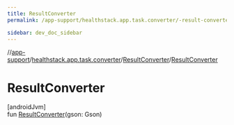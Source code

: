 ```yaml
---
title: ResultConverter
permalink: /app-support/healthstack.app.task.converter/-result-converter/-result-converter.html

sidebar: dev_doc_sidebar
---
```

//[app-support](../../../index.html)/[healthstack.app.task.converter](../index.html)/[ResultConverter](index.html)/[ResultConverter](-result-converter.html)



# ResultConverter



[androidJvm]\
fun [ResultConverter](-result-converter.html)(gson: Gson)




